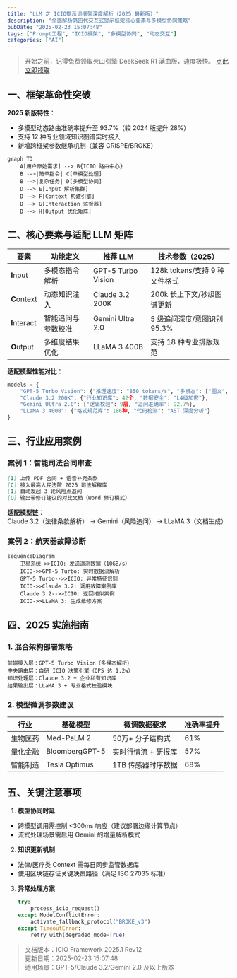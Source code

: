 ```yaml
---
title: "LLM 之 ICIO提示词框架深度解析（2025 最新版）"
description: "全面解析第四代交互式提示框架核心要素与多模型协同策略"
pubDate: "2025-02-23 15:07:48"
tags: ["Prompt工程", "ICIO框架", "多模型协同", "动态交互"]
categories: ["AI"]
---
```


> 开始之前，记得免费领取火山引擎 DeekSeek  R1 满血版，速度极快。
>  [点此立即领取](https://www.volcengine.com/experience/ark?utm_term=202502dsinvite&ac=DSASUQY5&rc=ZEWLRBY9)


## 一、框架革命性突破
**2025 新版特性**：
- 多模型动态路由准确率提升至 93.7%（较 2024 版提升 28%）
- 支持 12 种专业领域知识图谱实时接入
- 新增跨框架参数继承机制（兼容 CRISPE/BROKE）

```mermaid
graph TD
    A[用户原始需求] --> B{ICIO 路由中心}
    B -->|简单指令| C[单模型处理]
    B -->|复杂任务| D[多模型协同]
    D --> E[Input 解析集群]
    D --> F[Context 构建引擎]
    D --> G[Interaction 监督器]
    D --> H[Output 优化矩阵]
```

## 二、核心要素与适配 LLM 矩阵
| 要素         | 功能定义                     | 推荐 LLM                    | 技术参数（2025）              |
|--------------|-----------------------------|-----------------------------|-------------------------------|
| **I**nput    | 多模态指令解析               | GPT-5 Turbo Vision          | 128k tokens/支持 9 种文件格式 |
| **C**ontext  | 动态知识注入                 | Claude 3.2 200K            | 200k 长上下文/秒级图谱更新    |
| **I**nteract | 智能追问与参数校准           | Gemini Ultra 2.0           | 5 级追问深度/意图识别 95.3%  |
| **O**utput   | 多维度结果优化               | LLaMA 3 400B               | 支持 18 种专业排版规范         |

**适配模型性能对比**：
```python
models = {
    "GPT-5 Turbo Vision": {"推理速度": "850 tokens/s", "多模态": ["图文", "音视频"]},
    "Claude 3.2 200K": {"行业知识库": 42个, "数据安全": "L4级加密"},
    "Gemini Ultra 2.0": {"逻辑校验": 9层, "追问准确率": 92.7%},
    "LLaMA 3 400B": {"格式规范库": 186种, "代码检测": "AST 深度分析"}
}
```

## 三、行业应用案例
### 案例 1：智能司法合同审查
```markdown
[I] 上传 PDF 合同 + 语音补充条款  
[C] 接入最高人民法院 2025 司法解释库  
[I] 自动发起 3 轮风险点追问  
[O] 输出带修订建议的对比文档（Word 修订模式）
```
**适配模型链**：  
Claude 3.2（法律条款解析） → Gemini（风险追问） → LLaMA 3（文档生成）

### 案例 2：航天器故障诊断
```mermaid
sequenceDiagram
    卫星系统->>ICIO: 发送遥测数据（10GB/s）
    ICIO->>GPT-5 Turbo: 实时数据流解析
    GPT-5 Turbo-->>ICIO: 异常特征识别
    ICIO->>Claude 3.2: 调用故障案例库
    Claude 3.2-->>ICIO: 返回相似案例
    ICIO->>LLaMA 3: 生成维修方案
```

## 四、2025 实施指南
### 1. 混合架构部署策略
```plaintext
前端接入层：GPT-5 Turbo Vision（多模态解析）  
中央路由层：自研 ICIO 决策引擎（QPS 达 1.2w）  
知识处理层：Claude 3.2 + 企业私有知识库  
结果输出层：LLaMA 3 + 专业格式校验模块
```

### 2. 模型微调参数建议
| 行业       | 基础模型       | 微调数据要求           | 准确率提升 |
|------------|----------------|------------------------|------------|
| 生物医药   | Med-PaLM 2     | 50万+ 分子结构式       | 61%        |
| 量化金融   | BloombergGPT-5 | 实时行情流 + 研报库    | 57%        |
| 智能制造   | Tesla Optimus  | 1TB 传感器时序数据      | 68%        |

## 五、关键注意事项
1. **模型协同时延**
  - 跨模型调用需控制 <300ms 响应（建议部署边缘计算节点）
  - 流式处理场景需启用 Gemini 的增量解析模式

2. **知识更新机制**
  - 法律/医疗类 Context 需每日同步监管数据库
  - 使用区块链存证关键决策路径（满足 ISO 27035 标准）

3. **异常处理方案**
   ```python
   try:
       process_icio_request()
   except ModelConflictError:
       activate_fallback_protocol("BROKE_v3")
   except TimeoutError:
       retry_with(degraded_mode=True)
   ```

> 文档版本：ICIO Framework 2025.1 Rev12  
> 更新日期：2025-02-23 15:07:48  
> 适用场景：GPT-5/Claude 3.2/Gemini 2.0 及以上版本
